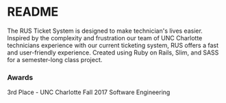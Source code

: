 # README

The RUS Ticket System is designed to make technician's lives easier. Inspired by the complexity and frustration our team of UNC Charlotte technicians experience with our current ticketing system, RUS offers a fast and user-friendly experience. Created using Ruby on Rails, Slim, and SASS for a semester-long class project.

### Awards
3rd Place - UNC Charlotte Fall 2017 Software Engineering
